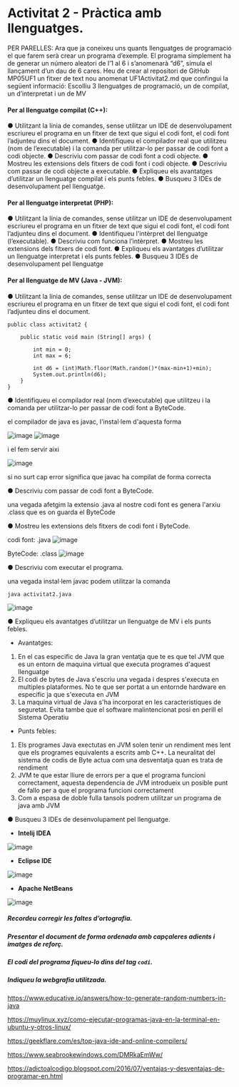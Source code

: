 # Activitat 2 - Pràctica amb llenguatges.

PER PARELLES:
Ara que ja coneixeu uns quants llenguatges de programació el que farem serà
crear un programa d’exemple.
El programa simplement ha de generar un número aleatori de l’1 al 6 i
s’anomenarà “d6”, simula el llançament d’un dau de 6 cares.
Heu de crear al repositori de GitHub MP05UF1 un fitxer de text nou anomenat
UF1Activitat2.md que confingui la següent informació:
Escolliu 3 llenguatges de programació, un de compilat, un d’interpretat i un de MV


#### Per al llenguatge compilat (C++):
● Utilitzant la línia de comandes, sense utilitzar un IDE de desenvolupament
escriureu el programa en un fitxer de text que sigui el codi font, el codi font
l’adjunteu dins el document.
● Identifiqueu el compilador real que utilitzeu (nom de l’executable) i la
comanda per utilitzar-lo per passar de codi font a codi objecte.
● Descriviu com passar de codi font a codi objecte.
● Mostreu les extensions dels fitxers de codi font i codi objecte.
● Descriviu com passar de codi objecte a executable.
● Expliqueu els avantatges d’utilitzar un llenguatge compilat i els punts febles.
● Busqueu 3 IDEs de desenvolupament pel llenguatge.

#### Per al llenguatge interpretat (PHP):
● Utilitzant la línia de comandes, sense utilitzar un IDE de desenvolupament
escriureu el programa en un fitxer de text que sigui el codi font, el codi font
l’adjunteu dins el document.
● Identifiqueu l'intèrpret del llenguatge (l’executable).
● Descriviu com funciona l’intèrpret.
● Mostreu les extensions dels fitxers de codi font.
● Expliqueu els avantatges d’utilitzar un llenguatge interpretat i els punts febles.
● Busqueu 3 IDEs de desenvolupament pel llenguatge

#### Per al llenguatge de MV (Java - JVM):
● Utilitzant la línia de comandes, sense utilitzar un IDE de desenvolupament
escriureu el programa en un fitxer de text que sigui el codi font, el codi font
l’adjunteu dins el document.

```
public class activitat2 {

	public static void main (String[] args) {
	
		int min = 0;
		int max = 6;
		
		int d6 = (int)Math.floor(Math.random()*(max-min+1)+min);
		System.out.println(d6);
	}
}
```

● Identifiqueu el compilador real (nom d’executable) que utilitzeu i la comanda
per utilitzar-lo per passar de codi font a ByteCode.

el compilador de java es javac, l'instal·lem d'aquesta forma

![image](https://user-images.githubusercontent.com/114953110/194002865-8fffa9a6-10e1-43a0-81ed-2908c04fba90.png)
![image](https://user-images.githubusercontent.com/114953110/194005745-d13f7453-df8a-4878-8113-b3273d9ae24b.png)

i el fem servir aixi

![image](https://user-images.githubusercontent.com/114953110/194005893-e1d778c5-01bb-45a7-90ee-68e72426c7c9.png)

si no surt cap error significa que javac ha compilat de forma correcta

● Descriviu com passar de codi font a ByteCode.

una vegada afetgim la extensio .java al nostre codi font es genera l'arxiu .class que es on guarda el ByteCode

● Mostreu les extensions dels fitxers de codi font i ByteCode.

codi font: .java ![image](https://user-images.githubusercontent.com/114953110/194004922-cfd67e0f-9902-4cc9-81c1-a2dbc7ff46da.png)


ByteCode: .class ![image](https://user-images.githubusercontent.com/114953110/194004891-7e87433f-631c-403f-8bae-9e638684ec71.png)


● Descriviu com executar el programa.

una vegada instal·lem javac podem utilitzar la comanda 

```
java activitat2.java
```

![image](https://user-images.githubusercontent.com/114953110/194003109-c02080d9-a66d-40d6-9693-33fae90d8920.png)



● Expliqueu els avantatges d’utilitzar un llenguatge de MV i els punts febles.

- Avantatges:

1. En el cas especific de Java la gran ventatja que te es que tel JVM que es un entorn de maquina virtual que executa programes d'aquest llenguatge
2. El codi de bytes de Java s'escriu una vegada i despres s'executa en multiples plataformes. No te que ser portat a un entornde hardware en especific ja que s'executa en JVM
3. La maquina virtual de Java s'ha incorporat en les caracteristiques de seguretat. Evita tambe que el software malintencionat posi en perill el Sistema Operatiu


- Punts febles:

1. Els programes Java exectutas en JVM solen tenir un rendiment mes lent que els programes equivalents a escrits amb C++. La neuralitat del sistema de codis de Byte actua com una desventatja quan es trata de rendiment
2. JVM te que estar lliure de errors per a que el programa funcioni correctament, aquesta dependencia de JVM introdueix un posible punt de fallo per a que el programa funcioni correctament
3. Com a espasa de doble fulla tansols podrem utilitzar un programa de java amb JVM 



● Busqueu 3 IDEs de desenvolupament pel llenguatge. 

- **Intelij IDEA**

![image](https://user-images.githubusercontent.com/114953110/194006880-5e863724-48c4-4456-acb1-bdccc49f1a1a.png)


- **Eclipse IDE**

![image](https://user-images.githubusercontent.com/114953110/194006679-5e9b2ed8-0831-456b-8df6-0bdd4544f737.png)

- **Apache NetBeans**

![image](https://user-images.githubusercontent.com/114953110/194006811-121e08d0-44ce-49d2-bacd-c6d9d8df0eef.png)



##### Recordeu corregir les faltes d’ortografia.
##### Presentar el document de forma ordenada amb capçaleres adients i imatges de reforç.
##### El codi del programa fiqueu-lo dins del tag ``` codi ```.
##### Indiqueu la webgrafia utilitzada.

https://www.educative.io/answers/how-to-generate-random-numbers-in-java

https://muylinux.xyz/como-ejecutar-programas-java-en-la-terminal-en-ubuntu-y-otros-linux/

https://geekflare.com/es/top-java-ide-and-online-compilers/

https://www.seabrookewindows.com/DMRkaEmWw/

https://adictoalcodigo.blogspot.com/2016/07/ventajas-y-desventajas-de-programar-en.html


